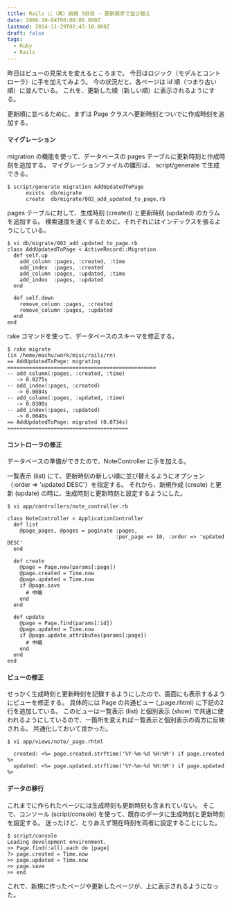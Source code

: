 ```yaml
---
title: Rails に（再）挑戦 3日目 - 更新順序で並び替え
date: 2006-10-04T00:00:00.000Z
lastmod: 2014-11-29T02:43:18.000Z
draft: false
tags:
  - Ruby
  - Rails
---
```


昨日はビューの見栄えを変えるところまで。 今日はロジック（モデルとコントローラ）に手を加えてみよう。 今の状況だと、各ページは id 順（つまり古い順）に並んでいる。 これを、更新した順（新しい順）に表示されるようにする。

更新順に並べるために、まずは Page クラスへ更新時刻とついでに作成時刻を追加する。

#### マイグレーション

migration の機能を使って、データベースの pages テーブルに更新時刻と作成時刻を追加する。 マイグレーションファイルの雛形は、 script/generate で生成できる。

```
$ script/generate migration AddUpdatedToPage
      exists  db/migrate
      create  db/migrate/002_add_updated_to_page.rb
```

pages テーブルに対して、生成時刻 (created) と更新時刻 (updated) のカラムを追加する。 検索速度を速くするために、それぞれにはインデックスを張るようにしている。

```
$ vi db/migrate/002_add_updated_to_page.rb
class AddUpdatedToPage < ActiveRecord::Migration
  def self.up
    add_column :pages, :created, :time
    add_index  :pages, :created
    add_column :pages, :updated, :time
    add_index  :pages, :updated
  end

  def self.down
    remove_column :pages, :created
    remove_column :pages, :updated
  end
end
```

rake コマンドを使って、データベースのスキーマを修正する。

```
$ rake migrate
(in /home/machu/work/misc/rails/rn)
== AddUpdatedToPage: migrating ================================================
-- add_column(:pages, :created, :time)
   -> 0.0275s
-- add_index(:pages, :created)
   -> 0.0084s
-- add_column(:pages, :updated, :time)
   -> 0.0300s
-- add_index(:pages, :updated)
   -> 0.0040s
== AddUpdatedToPage: migrated (0.0734s) =======================================
```

#### コントローラの修正

データベースの準備ができたので、NoteController に手を加える。

一覧表示 (list) にて、更新時刻の新しい順に並び替えるようにオプション（:order => 'updated DESC'）を指定する。 それから、新規作成 (create) と更新 (update) の時に、生成時刻と更新時刻と設定するようにした。

```
$ vi app/controllers/note_controller.rb

class NoteController < ApplicationController
  def list
    @page_pages, @pages = paginate :pages,
                                   :per_page => 10, :order => 'updated DESC'
  end

  def create
    @page = Page.new(params[:page])
    @page.created = Time.now
    @page.updated = Time.now
    if @page.save
      # 中略
    end
  end

  def update
    @page = Page.find(params[:id])
    @page.updated = Time.now
    if @page.update_attributes(params[:page])
      # 中略
    end
  end
end
```

#### ビューの修正

せっかく生成時刻と更新時刻を記録するようにしたので、画面にも表示するようにビューを修正する。 具体的には Page の共通ビュー (\_page.rhtml) に下記の2行を追加している。 このビューは一覧表示 (list) と個別表示 (show) で共通に使われるようにしているので、一箇所を変えれば一覧表示と個別表示の両方に反映される。 共通化しておいて良かった。

```
$ vi app/views/note/_page.rhtml

  created: <%= page.created.strftime('%Y-%m-%d %H:%M') if page.created %>
  updated: <%= page.updated.strftime('%Y-%m-%d %H:%M') if page.updated %>
```

#### データの移行

これまでに作られたページには生成時刻も更新時刻も含まれていない。 そこで、コンソール (script/console) を使って、既存のデータに生成時刻と更新時刻を設定する。 迷ったけど、とりあえず現在時刻を両者に設定することにした。

```
$ script/console
Loading development environment.
>> Page.find(:all).each do |page|
?> page.created = Time.now
>> page.updated = Time.now
>> page.save
>> end
```

これで、新規に作ったページや更新したページが、上に表示されるようになった。
